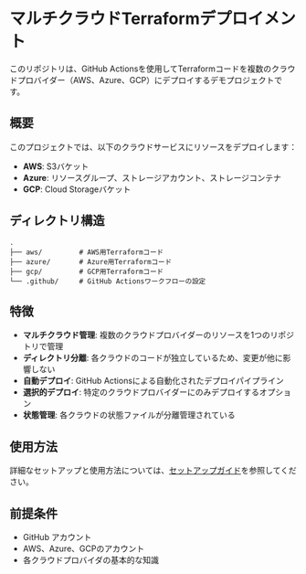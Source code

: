 # マルチクラウドTerraformデプロイメント

このリポジトリは、GitHub Actionsを使用してTerraformコードを複数のクラウドプロバイダー（AWS、Azure、GCP）にデプロイするデモプロジェクトです。

## 概要

このプロジェクトでは、以下のクラウドサービスにリソースをデプロイします：

- **AWS**: S3バケット
- **Azure**: リソースグループ、ストレージアカウント、ストレージコンテナ
- **GCP**: Cloud Storageバケット

## ディレクトリ構造

```
.
├── aws/         # AWS用Terraformコード
├── azure/       # Azure用Terraformコード
├── gcp/         # GCP用Terraformコード
└── .github/     # GitHub Actionsワークフローの設定
```

## 特徴

- **マルチクラウド管理**: 複数のクラウドプロバイダーのリソースを1つのリポジトリで管理
- **ディレクトリ分離**: 各クラウドのコードが独立しているため、変更が他に影響しない
- **自動デプロイ**: GitHub Actionsによる自動化されたデプロイパイプライン
- **選択的デプロイ**: 特定のクラウドプロバイダーにのみデプロイするオプション
- **状態管理**: 各クラウドの状態ファイルが分離管理されている

## 使用方法

詳細なセットアップと使用方法については、[セットアップガイド](SETUP.md)を参照してください。

## 前提条件

- GitHub アカウント
- AWS、Azure、GCPのアカウント
- 各クラウドプロバイダの基本的な知識
